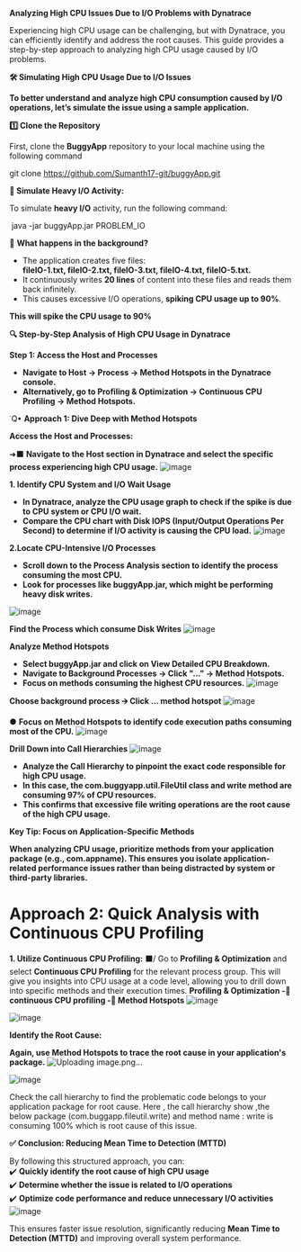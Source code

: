 **Analyzing High CPU Issues Due to I/O Problems with Dynatrace**

Experiencing high CPU usage can be challenging, but with Dynatrace, you can efficiently identify and address the root causes. This guide provides a step-by-step approach to analyzing high CPU usage caused by I/O problems.

**🛠️ Simulating High CPU Usage Due to I/O Issues**

**To better understand and analyze high CPU consumption caused by I/O operations, let’s simulate the issue using a sample application.**

**1️⃣ Clone the Repository**

First, clone the **BuggyApp** repository to your local machine using the following command

git clone <https://github.com/Sumanth17-git/buggyApp.git>

**💾 Simulate Heavy I/O Activity:**

To simulate **heavy I/O** activity, run the following command:

&nbsp;java -jar buggyApp.jar PROBLEM_IO

💾 **What happens in the background?**

- The application creates five files:  
    **fileIO-1.txt, fileIO-2.txt, fileIO-3.txt, fileIO-4.txt, fileIO-5.txt.**
- It continuously writes **20 lines** of content into these files and reads them back infinitely.
- This causes excessive I/O operations, **spiking CPU usage up to 90%**.

**This will spike the CPU usage to 90%**

**🔍 Step-by-Step Analysis of High CPU Usage in Dynatrace**

**Step 1: Access the Host and Processes**

- **Navigate to Host → Process → Method Hotspots in the Dynatrace console.**
- **Alternatively, go to Profiling & Optimization → Continuous CPU Profiling → Method Hotspots.**

˙Q• **Approach 1: Dive Deep with Method Hotspots**

**Access the Host and Processes:**

➜⬛ **Navigate to the Host section in Dynatrace and select the specific process experiencing high CPU usage.**
![image](https://github.com/user-attachments/assets/286f595f-168d-4ecd-998b-b0d6afc5fa1f)


**1\. Identify CPU System and I/O Wait Usage**

- **In Dynatrace, analyze the CPU usage graph to check if the spike is due to CPU system or CPU I/O wait.**
- **Compare the CPU chart with Disk IOPS (Input/Output Operations Per Second) to determine if I/O activity is causing the CPU load.**
![image](https://github.com/user-attachments/assets/c1664742-db23-411e-ae85-f0946148477c)


**2.Locate CPU-Intensive I/O Processes**

- **Scroll down to the Process Analysis section to identify the process consuming the most CPU.**
- **Look for processes like buggyApp.jar, which might be performing heavy disk writes.**

![image](https://github.com/user-attachments/assets/bfcf8588-4dfd-4f64-991c-fd64748a4538)

**Find the Process which consume Disk Writes**
![image](https://github.com/user-attachments/assets/395adcd3-44d9-4326-a008-e89f2f328323)


**Analyze Method Hotspots**

- **Select buggyApp.jar and click on View Detailed CPU Breakdown.**
- **Navigate to Background Processes → Click "…" → Method Hotspots.**
- **Focus on methods consuming the highest CPU resources.**
![image](https://github.com/user-attachments/assets/aaff7788-e5a2-44a9-b772-b034ec0f4f48)

**Choose background process 🡪 Click … method hotspot**
![image](https://github.com/user-attachments/assets/f53b7b86-1009-48a1-8944-411dbb4bcefb)

● **Focus on Method Hotspots to identify code execution paths consuming most of the CPU.**
![image](https://github.com/user-attachments/assets/4e4a9a71-2b54-413d-b205-fe753ba7507c)

**Drill Down into Call Hierarchies**
![image](https://github.com/user-attachments/assets/8f6ccf05-ddcb-4d2d-b39c-4c2c62071d85)

- **Analyze the Call Hierarchy to pinpoint the exact code responsible for high CPU usage.**
- **In this case, the com.buggyapp.util.FileUtil class and write method are consuming 97% of CPU resources.**
- **This confirms that excessive file writing operations are the root cause of the high CPU usage.**

**Key Tip: Focus on Application-Specific Methods**

**When analyzing CPU usage, prioritize methods from your application package (e.g., com.appname). This ensures you isolate application-related performance issues rather than being distracted by system or third-party libraries.**

# Approach 2: Quick Analysis with Continuous CPU Profiling
**1\. Utilize Continuous CPU Profiling:**
⬛/ Go to **Profiling & Optimization** and select **Continuous CPU Profiling** for the relevant process group.
This will give you insights into CPU usage at a code level, allowing you to drill down into specific methods and their execution times.
**Profiling & Optimization - continuous CPU profiling - Method Hotspots**
![image](https://github.com/user-attachments/assets/ea958b8b-d001-403f-855f-7766499f1742)

![image](https://github.com/user-attachments/assets/3b7d76ce-6291-4ebe-9f2d-a6798f68637a)

**Identify the Root Cause:**

**Again, use Method Hotspots to trace the root cause in your application's package.**
![Uploading image.png…]()

![image](https://github.com/user-attachments/assets/668ba67d-b0af-420d-a222-b9ddfa674907)

Check the call hierarchy to find the problematic code belongs to your application package for root cause. Here , the call hierarchy show ,the below package (com.buggapp.fileutil.write) and method name : write is consuming 100% which is root cause of this issue.

**✅ Conclusion: Reducing Mean Time to Detection (MTTD)**

By following this structured approach, you can:  
✔️ **Quickly identify the root cause of high CPU usage**  
✔️ **Determine whether the issue is related to I/O operations**  
✔️ **Optimize code performance and reduce unnecessary I/O activities**
![image](https://github.com/user-attachments/assets/367a8fe6-0494-4025-9d37-8dd6c6c5f392)

This ensures faster issue resolution, significantly reducing **Mean Time to Detection (MTTD)** and improving overall system performance.
